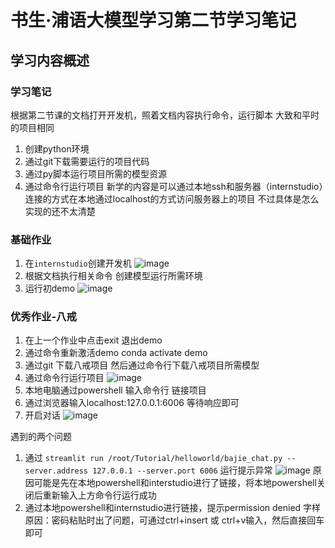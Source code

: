 # 书生·浦语大模型学习第二节学习笔记
## 学习内容概述
### 学习笔记
根据第二节课的文档打开开发机，照着文档内容执行命令，运行脚本
大致和平时的项目相同
1. 创建python环境
2. 通过git下载需要运行的项目代码
3. 通过py脚本运行项目所需的模型资源
4. 通过命令行运行项目
新学的内容是可以通过本地ssh和服务器（internstudio）连接的方式在本地通过localhost的方式访问服务器上的项目 不过具体是怎么实现的还不太清楚
### 基础作业
1. 在`internstudio`创建开发机
![image](https://github.com/PURE281/my_dream/assets/93171238/606ae254-9de7-442c-b07c-47f3b5575272)
3. 根据文档执行相关命令 创建模型运行所需环境
4. 运行初demo
![image](https://github.com/PURE281/my_dream/assets/93171238/0fd4391e-0c6e-4483-8a10-576beec57c45)

### 优秀作业-八戒
1. 在上一个作业中点击exit 退出demo
2. 通过命令重新激活demo conda activate demo
3. 通过git 下载八戒项目 然后通过命令行下载八戒项目所需模型
4. 通过命令行运行项目
![image](https://github.com/PURE281/my_dream/assets/93171238/02853302-56ca-4087-8f8d-66508cef9118)
6. 本地电脑通过powershell 输入命令行 链接项目
7. 通过浏览器输入localhost:127.0.0.1:6006 等待响应即可
8. 开启对话
![image](https://github.com/PURE281/my_dream/assets/93171238/2c531c26-e3f3-4ac6-8a6a-726ed76a5bf0)


遇到的两个问题
1. 通过 `streamlit run /root/Tutorial/helloworld/bajie_chat.py --server.address 127.0.0.1 --server.port 6006` 运行提示异常
![image](https://github.com/PURE281/my_dream/assets/93171238/4b0e4813-c151-4228-82f2-4b49f24422d9)
原因可能是先在本地powershell和interstudio进行了链接，将本地powershell关闭后重新输入上方命令行运行成功
2. 通过本地powershell和internstudio进行链接，提示permission denied 字样
原因：密码粘贴时出了问题，可通过ctrl+insert 或 ctrl+v输入，然后直接回车即可
